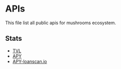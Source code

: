 # APIs
This file list all public apis for mushrooms ecosystem.

## Stats
- [TVL](https://swapoodxoh.execute-api.ap-southeast-1.amazonaws.com/tvl)
- [APY](https://vjeieiw4tf.execute-api.us-east-1.amazonaws.com/apy)
- [APY-loanscan.io](https://vjeieiw4tf.execute-api.us-east-1.amazonaws.com/apy?type=loanscan)
